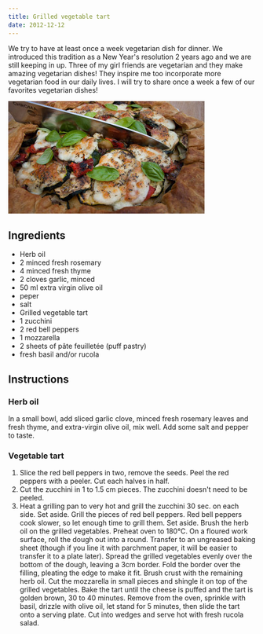 ```yaml
---
title: Grilled vegetable tart
date: 2012-12-12
---
```


We try to have at least once a week vegetarian dish for dinner. We introduced this tradition as a New Year's resolution 2 years ago and we are still keeping in up. Three of my girl friends are vegetarian and they make amazing vegetarian dishes! They inspire me too incorporate more vegetarian food in our daily lives. I will try to share once a week a few of our favorites vegetarian dishes!

![Grilled vegetable tart](/images/grilled-vegetable-tart.jpg)

## Ingredients

- Herb oil
- 2 minced fresh rosemary
- 4 minced fresh thyme
- 2 cloves garlic, minced
- 50 ml extra virgin olive oil
- peper
- salt
- Grilled vegetable tart
- 1 zucchini
- 2 red bell peppers
- 1 mozzarella
- 2 sheets of pâte feuilletée (puff pastry)
- fresh basil and/or rucola

## Instructions

### Herb oil

In a small bowl, add sliced garlic clove, minced fresh rosemary leaves and fresh thyme, and extra-virgin olive oil, mix well. Add some salt and pepper to taste.

### Vegetable tart

1. Slice the red bell peppers in two, remove the seeds. Peel the red peppers with a peeler. Cut each halves in half.
2. Cut the zucchini in 1 to 1.5 cm pieces. The zucchini doesn't need to be peeled.
3. Heat a grilling pan to very hot and grill the zucchini 30 sec. on each side. Set aside. Grill the pieces of red bell peppers. Red bell peppers cook slower, so let enough time to grill them. Set aside. Brush the herb oil on the grilled vegetables. Preheat oven to 180°C. On a floured work surface, roll the dough out into a round. Transfer to an ungreased baking sheet (though if you line it with parchment paper, it will be easier to transfer it to a plate later). Spread the grilled vegetables evenly over the bottom of the dough, leaving a 3cm border. Fold the border over the filling, pleating the edge to make it fit. Brush crust with the remaining herb oil. Cut the mozzarella in small pieces and shingle it on top of the grilled vegetables. Bake the tart until the cheese is puffed and the tart is golden brown, 30 to 40 minutes. Remove from the oven, sprinkle with basil, drizzle with olive oil, let stand for 5 minutes, then slide the tart onto a serving plate. Cut into wedges and serve hot with fresh rucola salad.
